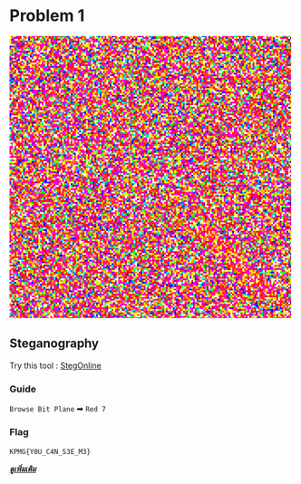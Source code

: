 # Problem 1

![problem](problem1.png)

## Steganography
Try this tool : [StegOnline](https://stegonline.georgeom.net/upload)

### Guide
`Browse Bit Plane` ➡ `Red 7`

### Flag
```
KPMG{Y0U_C4N_S3E_M3}
```

[***ดูเพิ่มเติม***](https://medium.com/@PlyNatwara/problem-writeups-kpmg-cyber-security-challenge-2021-bfa8a29fd85d)
